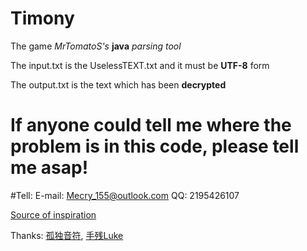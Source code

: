 # Timony
The game *MrTomatoS's* **java** _parsing tool_

The input.txt is the UselessTEXT.txt and it must be **UTF-8** form

The output.txt is the text which has been **decrypted**

# If anyone could tell me where the problem is in this code, please tell me asap!

#Tell:
E-mail: Mecry_155@outlook.com
QQ: 2195426107

[Source of inspiration](https://www.bilibili.com/video/BV1x64y1y7Ei)

Thanks: [孤独音符](https://space.bilibili.com/6724070), [手残Luke](https://space.bilibili.com/195705121)
